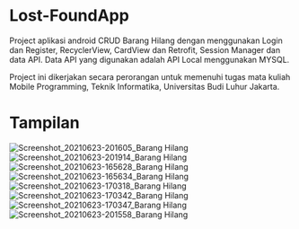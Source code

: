 # Lost-FoundApp
Project aplikasi android CRUD Barang Hilang dengan menggunakan Login dan Register, RecyclerView, CardView dan Retrofit, Session Manager dan data API. Data API yang digunakan adalah API Local menggunakan MYSQL.

Project ini dikerjakan secara perorangan untuk memenuhi tugas mata kuliah Mobile Programming, Teknik Informatika, Universitas Budi Luhur Jakarta.

# Tampilan

![Screenshot_20210623-201605_Barang Hilang](https://user-images.githubusercontent.com/58428980/132503905-5f2c46a4-0a1b-4b0d-b6d5-5e5e33e641e5.png)
![Screenshot_20210623-201914_Barang Hilang](https://user-images.githubusercontent.com/58428980/132503910-8a723f8b-5bb4-4df3-b155-765c78fbb751.png)
![Screenshot_20210623-165628_Barang Hilang](https://user-images.githubusercontent.com/58428980/132503859-76599851-d644-4646-9fdd-38280449d6f6.png)
![Screenshot_20210623-165634_Barang Hilang](https://user-images.githubusercontent.com/58428980/132503876-97dbf49f-6032-422a-aee5-3ac7e8e049d0.png)
![Screenshot_20210623-170318_Barang Hilang](https://user-images.githubusercontent.com/58428980/132503881-b066219c-c748-4a63-a5d6-023f2c166762.png)
![Screenshot_20210623-170342_Barang Hilang](https://user-images.githubusercontent.com/58428980/132503883-b0051849-d1d0-4cc4-90e4-0274d76b104c.png)
![Screenshot_20210623-170347_Barang Hilang](https://user-images.githubusercontent.com/58428980/132503885-fe3abb99-7e18-4ecf-bd1b-7992011d517c.png)
![Screenshot_20210623-201558_Barang Hilang](https://user-images.githubusercontent.com/58428980/132503891-ee387ccc-dbfb-4808-b0c5-43fa7a592523.png)

